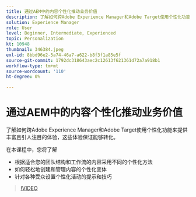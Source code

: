```yaml
---
title: 通过AEM中的内容个性化推动业务价值
description: 了解如何跨Adobe Experience Manager和Adobe Target使用个性化功能来提供丰富且引人注目的体验，这些体验保证能够转化。
solution: Experience Manager
role: User
level: Beginner, Intermediate, Experienced
topic: Personalization
kt: 10948
thumbnail: 346384.jpeg
exl-id: 8bbd96e2-5a74-46a7-a622-b8f3f1a85e5f
source-git-commit: 1792dc318643aec2c12613f621361d72a7a918b1
workflow-type: tm+mt
source-wordcount: '110'
ht-degree: 0%

---
```


# 通过AEM中的内容个性化推动业务价值

了解如何跨Adobe Experience Manager和Adobe Target使用个性化功能来提供丰富且引人注目的体验，这些体验保证能够转化。

在本课程中，您将了解

* 根据适合您的团队结构和工作流的内容采用不同的个性化方法
* 如何轻松地创建和管理内容的个性化变体
* 针对各种受众设置个性化活动的提示和技巧

>[!VIDEO](https://video.tv.adobe.com/v/346384/?quality=12&learn=on)
